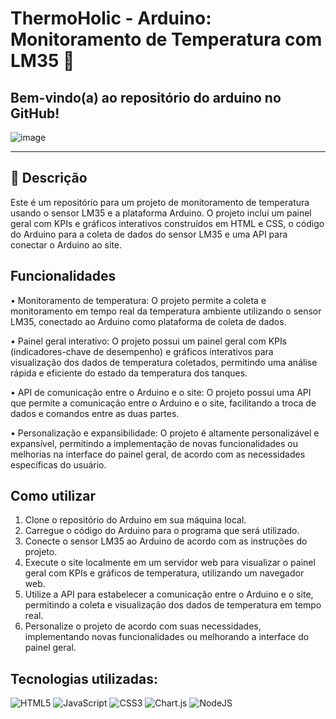 # ThermoHolic - Arduino: Monitoramento de Temperatura com LM35 :beers:
## Bem-vindo(a) ao repositório do arduino no GitHub! 
![image](https://user-images.githubusercontent.com/126488672/233811468-c6c347f2-9843-428f-a45d-6c5fd5f7b614.png)
______________________________________________________________________________________________________________________________________________________
## :beer: Descrição

Este é um repositório para um projeto de monitoramento de temperatura usando o sensor LM35 e a plataforma Arduino. O projeto inclui um painel geral com KPIs e gráficos interativos construídos em HTML e CSS, o código do Arduino para a coleta de dados do sensor LM35 e uma API para conectar o Arduino ao site.

## Funcionalidades 
• Monitoramento de temperatura: O projeto permite a coleta e monitoramento em tempo real da temperatura ambiente utilizando o sensor LM35, conectado ao Arduino como plataforma de coleta de dados.

• Painel geral interativo: O projeto possui um painel geral com KPIs (indicadores-chave de desempenho) e gráficos interativos para visualização dos dados de temperatura coletados, permitindo uma análise rápida e eficiente do estado da temperatura dos tanques.

• API de comunicação entre o Arduino e o site: O projeto possui uma API que permite a comunicação entre o Arduino e o site, facilitando a troca de dados e comandos entre as duas partes.

• Personalização e expansibilidade: O projeto é altamente personalizável e expansível, permitindo a implementação de novas funcionalidades ou melhorias na interface do painel geral, de acordo com as necessidades específicas do usuário.

## Como utilizar
1. Clone o repositório do Arduino em sua máquina local.
2. Carregue o código do Arduino para o programa que será utilizado.
3. Conecte o sensor LM35 ao Arduino de acordo com as instruções do projeto.
4. Execute o site localmente em um servidor web para visualizar o painel geral com KPIs e gráficos de temperatura, utilizando um navegador web.
5. Utilize a API para estabelecer a comunicação entre o Arduino e o site, permitindo a coleta e visualização dos dados de temperatura em tempo real.
6. Personalize o projeto de acordo com suas necessidades, implementando novas funcionalidades ou melhorando a interface do painel geral.

## Tecnologias utilizadas:
![HTML5](https://img.shields.io/badge/html5-%23E34F26.svg?style=for-the-badge&logo=html5&logoColor=white)
![JavaScript](https://img.shields.io/badge/javascript-%23323330.svg?style=for-the-badge&logo=javascript&logoColor=%23F7DF1E)
![CSS3](https://img.shields.io/badge/css3-%231572B6.svg?style=for-the-badge&logo=css3&logoColor=white)
![Chart.js](https://img.shields.io/badge/chart.js-F5788D.svg?style=for-the-badge&logo=chart.js&logoColor=white)
![NodeJS](https://img.shields.io/badge/node.js-6DA55F?style=for-the-badge&logo=node.js&logoColor=white)
